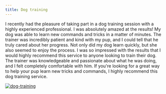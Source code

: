 ```yaml
---
title: Dog training
---
```


I recently had the pleasure of taking part in a dog training session with a highly experienced professional. I was absolutely amazed at the results! My dog was able to learn new commands and tricks in a matter of minutes. The trainer was incredibly patient and kind with my pup, and I could tell that he truly cared about her progress. Not only did my dog learn quickly, but she also seemed to enjoy the process. I was so impressed with the results that I would highly recommend this service to anyone looking to train their dog. The trainer was knowledgeable and passionate about what he was doing, and I felt completely comfortable with him. If you're looking for a great way to help your pup learn new tricks and commands, I highly recommend this dog training service.

[![dog-training](<https://dabuttonfactory.com/button.png?t=CHECK+SERVICE&f=Noto+Sans-Bold&ts=26&tc=fff&hp=45&vp=20&c=11&bgt=unicolored&bgc=4bd42f>)](<https://londonexpertfinder.com/link>)
